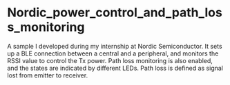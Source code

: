 # Nordic_power_control_and_path_loss_monitoring
A sample I developed during my internship at Nordic Semiconductor. It sets up a BLE connection between a central and a peripheral, and monitors the RSSI value to control the Tx power. Path loss monitoring is also enabled, and the states are indicated by different LEDs. Path loss is defined as signal lost from emitter to receiver.

